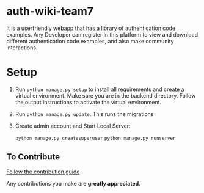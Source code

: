 # auth-wiki-team7
It is a userfriendly webapp that has a library of authentication code examples. Any Developer can register in this platform to view and download different authentication code examples, and also make community interactions.

# Setup

1. Run `python manage.py setup` to install all requirements and create a virtual environment. Make sure you are in the backend directory. Follow the output instructions to activate the virtual environment.

2. Run `python manage.py update`. This runs the migrations

3. Create admin account and Start Local Server:
 
   `python manage.py createsuperuser`
   `python manage.py runserver`

## To Contribute
[Follow the contribution guide](../README.md#contribution-guide)

Any contributions you make are **greatly appreciated**.